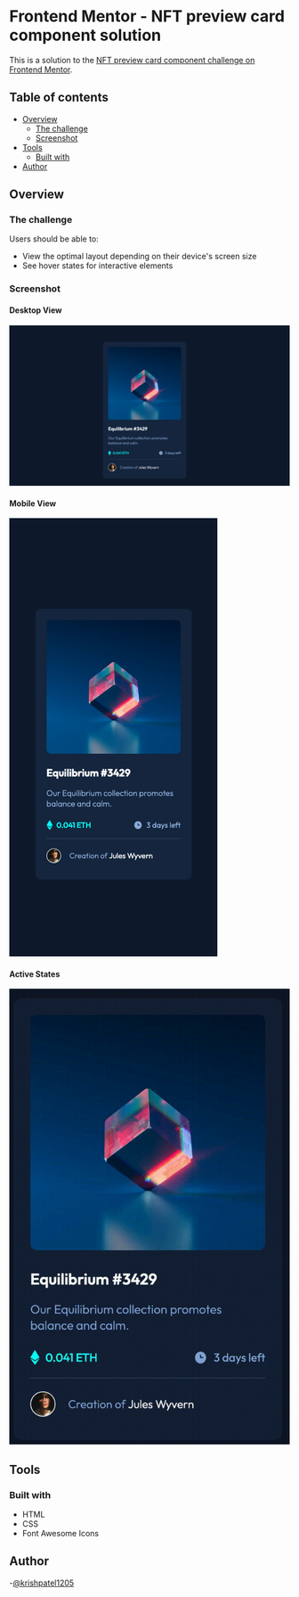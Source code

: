 # Frontend Mentor - NFT preview card component solution

This is a solution to the [NFT preview card component challenge on Frontend Mentor](https://www.frontendmentor.io/challenges/nft-preview-card-component-SbdUL_w0U).

## Table of contents

- [Overview](#overview)
  - [The challenge](#the-challenge)
  - [Screenshot](#screenshot)
- [Tools](#my-process)
  - [Built with](#built-with)
- [Author](#author)

## Overview

### The challenge

Users should be able to:

- View the optimal layout depending on their device's screen size
- See hover states for interactive elements

### Screenshot

#### Desktop View
![](./screenshots/solution-desktop-preview.png)

#### Mobile View
![](./screenshots/solution-mobile-preview.png)

#### Active States
![](./screenshots/solution-active-states.gif)

## Tools

### Built with

- HTML
- CSS 
- Font Awesome Icons

## Author

-[@krishpatel1205](https://www.github.com/krishpatel1205/)
